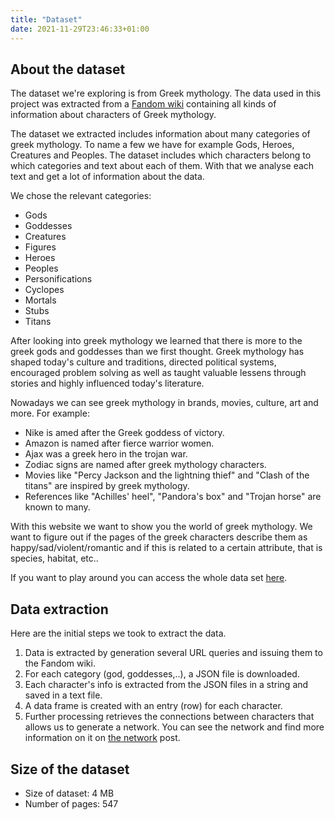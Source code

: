 ```yaml
---
title: "Dataset"
date: 2021-11-29T23:46:33+01:00
---
```


## About the dataset
The dataset we're exploring is from Greek mythology. The data used in this project was extracted from a [Fandom wiki](https://mythus.fandom.com/wiki/Category:Greek_mythology) containing all kinds of information about characters of Greek mythology. 

The dataset we extracted includes information about many categories of greek mythology. To name a few we have for example Gods, Heroes, Creatures and Peoples. The dataset includes which characters belong to which categories and text about each of them. With that we analyse each text and get a lot of information about the data. 

We chose the relevant categories:
- Gods
- Goddesses
- Creatures
- Figures
- Heroes
- Peoples
- Personifications
- Cyclopes
- Mortals
- Stubs
- Titans

After looking into greek mythology we learned that there is more to the greek gods and goddesses than we first thought. Greek mythology has shaped today's culture and traditions, directed political systems, encouraged problem solving as well as taught valuable lessens through stories and highly influenced today's literature.

Nowadays we can see greek mythology in brands, movies, culture, art and more. For example:
- Nike is amed after the Greek goddess of victory.
- Amazon is named after fierce warrior women.
- Ajax was a greek hero in the trojan war.
- Zodiac signs are named after greek mythology characters.
- Movies like "Percy Jackson and the lightning thief" and "Clash of the titans" are inspired by greek mythology.
- References like "Achilles' heel", "Pandora's box" and "Trojan horse" are known to many.

With this website we want to show you the world of greek mythology. We want to figure out if the pages of the greek characters describe them as happy/sad/violent/romantic and if this is related to a certain attribute, that is species, habitat, etc.. 

If you want to play around you can access the whole data set [here](https://github.com/iriss04/Final-Project-02805/blob/main/characters.zip).

## Data extraction
Here are the initial steps we took to extract the data. 
1) Data is extracted by generation several URL queries and issuing them to the Fandom wiki.
2) For each category (god, goddesses,..), a JSON file is downloaded.
3) Each character's info is extracted from the JSON files in a string and saved in a text file. 
4) A data frame is created with an entry (row) for each character. 
5) Further processing retrieves the connections between characters that allows us to generate a network. You can see the network and find more information on it on [the network](https://iriss04.github.io/posts/network/) post.

## Size of the dataset
- Size of dataset: 4 MB
- Number of pages: 547

